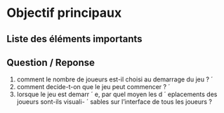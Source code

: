# Objectif principaux

## Liste des éléments importants

## Question / Reponse
1. comment le nombre de joueurs est-il choisi au demarrage du jeu ? ´
1. comment decide-t-on que le jeu peut commencer ? ´
1. lorsque le jeu est demarr ´ e, par quel moyen les d ´ eplacements des joueurs sont-ils visuali- ´
sables sur l’interface de tous les joueurs ?
